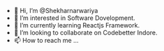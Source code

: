 - 👋 Hi, I’m @Shekharnarwariya
- 👀 I’m interested in Software Dovelopment.
- 🌱 I’m currently learning  Reactjs Framework.
- 💞️ I’m looking to collaborate on Codebetter Indore.
- 📫 How to reach me ...

<!---
Shekharnarwariya/Shekharnarwariya is a ✨ special ✨ repository because its `README.md` (this file) appears on your GitHub profile.
You can click the Preview link to take a look at your changes.
--->
